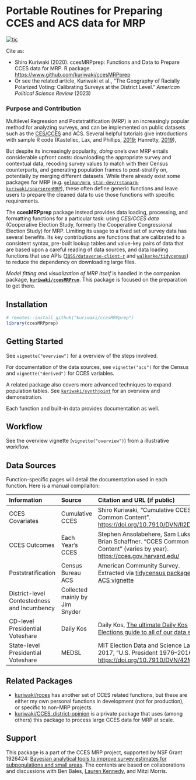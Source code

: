 Portable Routines for Preparing CCES and ACS data for MRP
================

<!-- badges: start -->

[![tic](https://github.com/kuriwaki/ccesMRPprep/workflows/tic/badge.svg?branch=main)](https://github.com/kuriwaki/ccesMRPprep/actions)  
<!-- badges: end -->

Cite as:

- Shiro Kuriwaki (2020). ccesMRPprep: Functions and Data to Prepare CCES
  data for MRP. R package. <https://www.github.com/kuriwaki/ccesMRPprep>
- Or see the related article, Kuriwaki et al., “The Geography of
  Racially Polarized Voting: Calibrating Surveys at the District Level.”
  *American Political Science Review* (2023)

### Purpose and Contribution

Multilevel Regression and Poststratification (MRP) is an increasingly
popular method for analyzing surveys, and can be implemented on public
datasets such as the [CES/CCES](https://cces.gov.harvard.edu/) and ACS.
Several helpful tutorials give introductions with sample R code
(Kastellec, Lax, and Phillips,
[2019](https://scholar.princeton.edu/sites/default/files/jkastellec/files/mrp_primer.pdf);
Hanretty, [2019](https://doi.org/10.1177%2F1478929919864773)),

But despite its increasingly popularity, *doing* one’s own MRP entails
considerable upfront costs: downloading the appropriate survey and
contextual data, recoding survey values to match with their Census
counterparts, and generating population frames to post-stratify on,
potentially by merging different datasets. While there already exist
some packages for MRP
(e.g. [`gelman/mrp`](https://github.com/gelman/mrp),
[`stan-dev/rstanarm`](https://mc-stan.org/rstanarm/articles/mrp.html),
[`kuriwaki/sparseregMRP`](https://github.com/kuriwaki/sparseregMRP)),
these often define generic functions and leave users to prepare the
cleaned data to use those functions with specific requirements.

The **ccesMRPprep** package instead provides data loading, processing,
and formatting functions for a particular task: using *CES/CCES data*
(Cooperative Election Study, formerly the Cooperative Congressional
Election Study) for MRP. Limiting its usage to a fixed set of survey
data has several benefits. Its key contributions are functions that are
calibrated to a consistent syntax, pre-built lookup tables and value-key
pairs of data that are based upon a careful reading of data sources, and
data loading functions that use APIs
([`IQSS/dataverse-client-r`](https://github.com/IQSS/dataverse-client-r)
and [`walkerke/tidycensus`](https://github.com/walkerke/tidycensus)) to
reduce the dependency on downloading large files.

*Model fitting and visualization of MRP itself* is handled in the
companion package,
[**`kuriwaki/ccesMRPrun`**](https://www.github.com/kuriwaki/ccesMRPrun).
This package is focused on the preparation to get there.

## Installation

``` r
# remotes::install_github("kuriwaki/ccesMRPprep")
library(ccesMRPprep)
```

## Getting Started

See `vignette("overview")` for a overview of the steps involved.

For documentation of the data sources, see `vignette("acs")` for the
Census and `vignette("derived")` for CCES variables.

A related package also covers more advanced techniques to expand
population tables. See
[`kuriwaki/synthjoint`](https://www.github.com/kuriwaki/synthjoint) for
an overview and demonstration.

Each function and built-in data provides documentation as well.

## Workflow

See the overview vignette (`vignette("overview")`) from a illustrative
workflow.

## Data Sources

Function-specific pages will detail the documentation used in each
function. Here is a manual compilaiton:

| Information                                 | Source                         | Citation and URL (if public)                                                                                                                                                                      |
|:--------------------------------------------|:-------------------------------|:--------------------------------------------------------------------------------------------------------------------------------------------------------------------------------------------------|
| CCES Covariates                             | Cumulative CCES                | Shiro Kuriwaki, “Cumulative CCES Common Content”. <https://doi.org/10.7910/DVN/II2DB6>                                                                                                            |
| CCES Outcomes                               | Each Year’s CCES               | Stephen Ansolabehere, Sam Luks, and Brian Schaffner. “CCES Common Content” (varies by year). <https://cces.gov.harvard.edu/>                                                                      |
| Poststratification                          | Census Bureau ACS              | American Community Survey. Extracted via [tidycensus package](https://github.com/walkerke/tidycensus). See [ACS vignette](https://www.shirokuriwaki.com/ccesMRPprep/articles/acs.html)            |
| District-level Contestedness and Incumbency | Collected mainly by Jim Snyder |                                                                                                                                                                                                   |
| CD-level Presidential Voteshare             | Daily Kos                      | Daily Kos, [The ultimate Daily Kos Elections guide to all of our data sets](https://www.dailykos.com/stories/2018/2/21/1742660/-The-ultimate-Daily-Kos-Elections-guide-to-all-of-our-data-sets#1) |
| State-level Presidential Voteshare          | MEDSL                          | MIT Election Data and Science Lab, 2017, “U.S. President 1976–2016”. <https://doi.org/10.7910/DVN/42MVDX>                                                                                         |

## Related Packages

- [kuriwaki/rcces](https://github.com/kuriwaki/rcces) has another set of
  CCES related functions, but these are either my own personal functions
  in development (not for production), or specific to non-MRP projects.
- [kuriwaki/CCES_district-opinion](https://github.com/kuriwaki/CCES_district-opinion)
  is a private package that uses (among others) this package to process
  large CCES data for MRP at scale.

## Support

This package is a part of the CCES MRP project, supported by NSF Grant
1926424: [Bayesian analytical tools to improve survey estimates for
subpopulations and small
areas](https://nsf.gov/awardsearch/showAward?AWD_ID=1926424). The
contents are based on collaborations and discussions with Ben Bales,
[Lauren Kennedy](https://jazzystats.com/about/), and Mitzi Morris.
